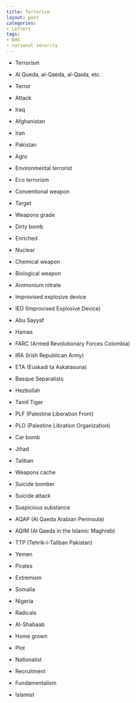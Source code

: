 ```yaml
---
title: Terrorism
layout: post
categories:
- Letters
tags:
- DHS
- national security
---
```


- Terrorism

- Al Queda, al-Qaeda, al-Qaida, etc.

- Terror

- Attack

- Iraq

- Afghanistan

- Iran

- Pakistan

- Agro

- Environmental terrorist

- Eco terrorism

- Conventional weapon

- Target

- Weapons grade

- Dirty bomb

- Enriched

- Nuclear

- Chemical weapon

- Biological weapon

- Ammonium nitrate

- Improvised explosive device

- IED (Improvised Explosive Device)

- Abu Sayyaf

- Hamas

- FARC (Armed Revolutionary Forces Colombia)

- IRA (Irish Republican Army)

- ETA (Euskadi ta Askatasuna)

- Basque Separatists

- Hezbollah

- Tamil Tiger

- PLF (Palestine Liberation Front)

- PLO (Palestine Libration Organization)

- Car bomb

- Jihad

- Taliban

- Weapons cache

- Suicide bomber

- Suicide attack

- Suspicious substance

- AQAP (Al Qaeda Arabian Peninsula)

- AQIM (Al Qaeda in the Islamic Maghreb)

- TTP (Tehrik-i-Taliban Pakistan)

- Yemen

- Pirates

- Extremism

- Somalia

- Nigeria

- Radicals

- Al-Shabaab

- Home grown

- Plot

- Nationalist

- Recruitment

- Fundamentalism

- Islamist
